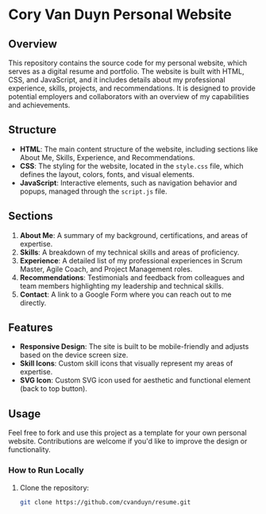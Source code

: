 # Cory Van Duyn Personal Website

## Overview
This repository contains the source code for my personal website, which serves as a digital resume and portfolio. The website is built with HTML, CSS, and JavaScript, and it includes details about my professional experience, skills, projects, and recommendations. It is designed to provide potential employers and collaborators with an overview of my capabilities and achievements.

## Structure
- **HTML**: The main content structure of the website, including sections like About Me, Skills, Experience, and Recommendations.
- **CSS**: The styling for the website, located in the `style.css` file, which defines the layout, colors, fonts, and visual elements.
- **JavaScript**: Interactive elements, such as navigation behavior and popups, managed through the `script.js` file.

## Sections
1. **About Me**: A summary of my background, certifications, and areas of expertise.
2. **Skills**: A breakdown of my technical skills and areas of proficiency.
3. **Experience**: A detailed list of my professional experiences in Scrum Master, Agile Coach, and Project Management roles.
4. **Recommendations**: Testimonials and feedback from colleagues and team members highlighting my leadership and technical skills.
5. **Contact**: A link to a Google Form where you can reach out to me directly.

## Features
- **Responsive Design**: The site is built to be mobile-friendly and adjusts based on the device screen size.
- **Skill Icons**: Custom skill icons that visually represent my areas of expertise.
- **SVG Icon**: Custom SVG icon used for aesthetic and functional element (back to top button).

## Usage
Feel free to fork and use this project as a template for your own personal website. Contributions are welcome if you'd like to improve the design or functionality.

### How to Run Locally
1. Clone the repository:
   ```bash
   git clone https://github.com/cvanduyn/resume.git
